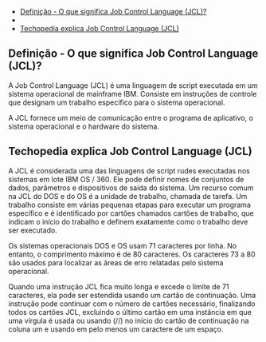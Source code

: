 - [Definição - O que significa Job Control Language (JCL)?](https://pt.theastrologypage.com/job-control-language#menu-1)
- 
- [Techopedia explica Job Control Language (JCL)](https://pt.theastrologypage.com/job-control-language#menu-3)



## Definição - O que significa Job Control Language (JCL)?

A Job Control Language (JCL) é uma linguagem de script executada em um sistema operacional de mainframe IBM. Consiste em instruções de controle que designam um trabalho específico para o sistema operacional.

A JCL fornece um meio de comunicação entre o programa de aplicativo, o sistema operacional e o hardware do sistema.



## 



## Techopedia explica Job Control Language (JCL)

A JCL é considerada uma das linguagens de script rudes executadas nos sistemas em lote IBM OS / 360. Ele pode definir nomes de conjuntos de dados, parâmetros e dispositivos de saída do sistema. Um recurso comum na JCL do DOS e do OS é a unidade de trabalho, chamada de tarefa. Um trabalho consiste em várias pequenas etapas para executar um programa específico e é identificado por cartões chamados cartões de trabalho, que indicam o início do trabalho e definem exatamente como o trabalho deve ser executado.

Os sistemas operacionais DOS e OS usam 71 caracteres por linha. No entanto, o comprimento máximo é de 80 caracteres. Os caracteres 73 a 80 são usados para localizar as áreas de erro relatadas pelo sistema operacional.

Quando uma instrução JCL fica muito longa e excede o limite de 71 caracteres, ela pode ser estendida usando um cartão de continuação. Uma instrução pode continuar com o número de cartões necessário, finalizando todos os cartões JCL, excluindo o último cartão em uma instância em que uma vírgula é usada ou usando (//) no início do cartão de continuação na coluna um e usando em pelo menos um caractere de um espaço.